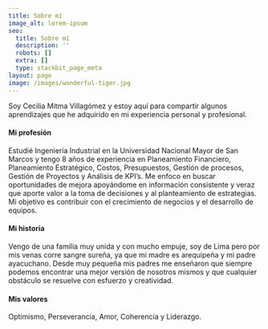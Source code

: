 ```yaml
---
title: Sobre mí
image_alt: lorem-ipsum
seo:
  title: Sobre mí
  description: ''
  robots: []
  extra: []
  type: stackbit_page_meta
layout: page
image: /images/wonderful-tiger.jpg
---
```

Soy Cecilia Mitma Villagómez y estoy aquí para compartir algunos aprendizajes que he adquirido en mi experiencia personal y profesional.


#### **Mi profesión**

Estudié Ingeniería Industrial en la Universidad Nacional Mayor de San Marcos y tengo 8 años de experiencia en Planeamiento Financiero, Planeamiento Estratégico, Costos, Presupuestos, Gestión de procesos, Gestión de Proyectos y Análisis de KPI’s. Me enfoco en buscar oportunidades de mejora apoyándome en información consistente y veraz que aporte valor a la toma de decisiones y al planteamiento de estrategias.  Mi objetivo es contribuir con el crecimiento de negocios y el desarrollo de equipos.

#### **Mi historia**

Vengo de una familia muy unida y con mucho empuje, soy de Lima pero por mis venas corre sangre sureña, ya que mi madre es arequipeña y mi padre ayacuchano. Desde muy pequeña mis padres me enseñaron que siempre podemos encontrar una mejor versión de nosotros mismos y que cualquier obstáculo se resuelve con esfuerzo y creatividad.

#### **Mis valores**

Optimismo, Perseverancia, Amor, Coherencia y Liderazgo.
